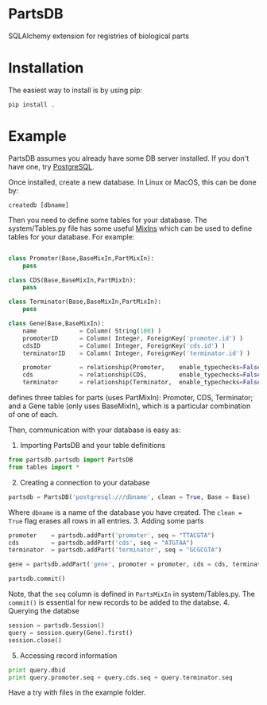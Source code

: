 # PartsDB
SQLAlchemy extension for registries of biological parts

# Installation

The easiest way to install is by using pip:

```
pip install .
```

# Example

PartsDB assumes you already have some DB server installed. If you don't have one, try [PostgreSQL](http://postgresql.org).

Once installed, create a new database. In Linux or MacOS, this can be done by:

```
createdb [dbname]
```

Then you need to define some tables for your database. The system/Tables.py file has some useful [MixIns](http://docs.sqlalchemy.org/en/latest/orm/extensions/declarative/mixins.html) which can be used to define tables for your database. For example:

``` python

class Promoter(Base,BaseMixIn,PartMixIn):
	pass

class CDS(Base,BaseMixIn,PartMixIn):
	pass

class Terminator(Base,BaseMixIn,PartMixIn):
	pass

class Gene(Base,BaseMixIn):
	name 			= Column( String(100) )
	promoterID  	= Column( Integer, ForeignKey('promoter.id') )
	cdsID  			= Column( Integer, ForeignKey('cds.id') )
	terminatorID  	= Column( Integer, ForeignKey('terminator.id') )

	promoter 		= relationship(Promoter, 	enable_typechecks=False)
	cds 			= relationship(CDS, 		enable_typechecks=False)
	terminator 		= relationship(Terminator, 	enable_typechecks=False)

``` 

defines three tables for parts (uses PartMixIn): Promoter, CDS, Terminator; and a Gene table (only uses BaseMixIn), which is a particular combination of one of each.

Then, communication with your database is easy as:

1.	Importing PartsDB and your table definitions
``` python
from partsdb.partsdb import PartsDB
from tables import *
```
2.	Creating a connection to your database
``` python
partsdb = PartsDB('postgresql:///dbname', clean = True, Base = Base)
```
Where `dbname` is a name of the database you have created. The `clean = True` flag erases all rows in all entries.
3.	Adding some parts
``` python
promoter 	= partsdb.addPart('promoter', seq = "TTACGTA")
cds		 	= partsdb.addPart('cds', seq = "ATGTAA")
terminator 	= partsdb.addPart('terminator', seq = "GCGCGTA")

gene = partsdb.addPart('gene', promoter = promoter, cds = cds, terminator = terminator)

partsdb.commit()
```

Note, that the `seq` column is defined in `PartsMixIn` in system/Tables.py. The `commit()` is essential for new records to be added to the databse.
4.	Querying the databse
``` python
session = partsdb.Session()
query = session.query(Gene).first()
session.close()
```
5.	Accessing record information
``` python
print query.dbid
print query.promoter.seq + query.cds.seq + query.terminator.seq
```

Have a try with files in the example folder.
